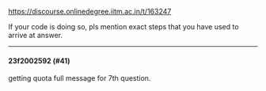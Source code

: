 https://discourse.onlinedegree.iitm.ac.in/t/163247

If your code is doing so, pls mention exact steps that you have used to arrive at answer.</p><hr>

<h4>23f2002592 (#41)</h4>
<p>getting quota full message for 7th question.